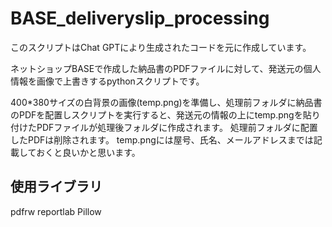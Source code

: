 # BASE_deliveryslip_processing
このスクリプトはChat GPTにより生成されたコードを元に作成しています。

ネットショップBASEで作成した納品書のPDFファイルに対して、発送元の個人情報を画像で上書きするpythonスクリプトです。

400*380サイズの白背景の画像(temp.png)を準備し、処理前フォルダに納品書のPDFを配置しスクリプトを実行すると、発送元の情報の上にtemp.pngを貼り付けたPDFファイルが処理後フォルダに作成されます。
処理前フォルダに配置したPDFは削除されます。
temp.pngには屋号、氏名、メールアドレスまでは記載しておくと良いかと思います。


## 使用ライブラリ
pdfrw
reportlab
Pillow
